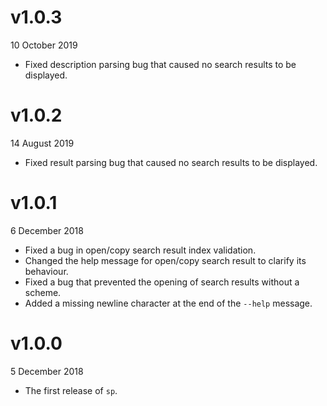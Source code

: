 # v1.0.3
10 October 2019

- Fixed description parsing bug that caused no search results to be displayed.

# v1.0.2
14 August 2019

- Fixed result parsing bug that caused no search results to be displayed.

# v1.0.1
6 December 2018

- Fixed a bug in open/copy search result index validation.
- Changed the help message for open/copy search result to clarify its behaviour.
- Fixed a bug that prevented the opening of search results without a scheme.
- Added a missing newline character at the end of the `--help` message.

# v1.0.0
5 December 2018

- The first release of `sp`.
